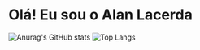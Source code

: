 # Olá! Eu sou o Alan Lacerda

![Anurag's GitHub stats](https://github-readme-stats.vercel.app/api?username=Alan118020&show_icons=true&theme=radical)
![Top Langs](https://github-readme-stats.vercel.app/api/top-langs/?username=Alan118020&layout=compact&hide_title=true&theme=radical)

